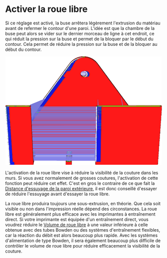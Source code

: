 Activer la roue libre
====
Si ce réglage est activé, la buse arrêtera légèrement l'extrusion du matériau avant de refermer le contour d'une paroi. L'idée est que la chambre de la buse peut alors se vider sur le dernier morceau de ligne à cet endroit, ce qui réduit la pression sur la buse et permet de la bloquer par le début du contour. Cela permet de réduire la pression sur la buse et de la bloquer au début du contour.

![En vue par couches, la couture est facile à voir si le cabotage est activé, car il y a alors un mouvement de déplacement](../../../articles/images/coasting_enable.png)

L'activation de la roue libre vise à réduire la visibilité de la couture dans les murs. Si vous avez normalement de grosses coutures, l'activation de cette fonction peut réduire cet effet. C'est en gros le contraire de ce que fait la [Distance d'essuyage de la paroi extérieure](../shell/wall_0_wipe_dist.md), il est donc conseillé d'essayer de réduire l'essuyage avant d'essayer la roue libre.

La roue libre produira toujours une sous-extrusion, en théorie. Que cela soit visible ou non dans l'impression réelle dépend des circonstances. La roue libre est généralement plus efficace avec les imprimantes à entraînement direct. Si votre imprimante est équipée d'un entraînement direct, vous voudrez réduire le [Volume de roue libre](coasting_volume.md) à une valeur inférieure à celle obtenue avec des tubes Bowden ou des systèmes d'entraînement flexibles, car la réaction du débit est alors beaucoup plus rapide. Avec les systèmes d'alimentation de type Bowden, il sera également beaucoup plus difficile de contrôler le volume de roue libre pour réduire efficacement la visibilité de la couture.
